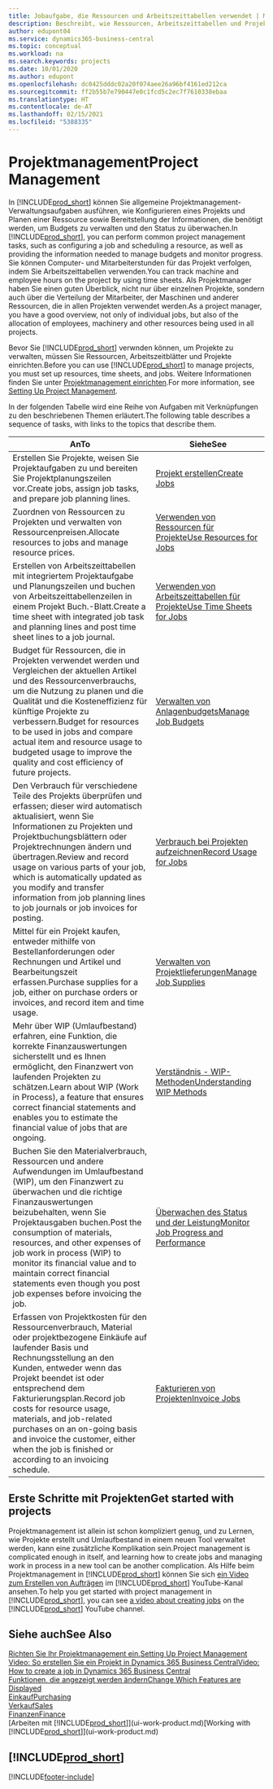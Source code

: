 ```yaml
---
title: Jobaufgabe, die Ressourcen und Arbeitszeittabellen verwendet | Microsoft Docs
description: Beschreibt, wie Ressourcen, Arbeitszeittabellen und Projekte genutzt werden, um Projekte zu verwalten.
author: edupont04
ms.service: dynamics365-business-central
ms.topic: conceptual
ms.workload: na
ms.search.keywords: projects
ms.date: 10/01/2020
ms.author: edupont
ms.openlocfilehash: dc0425dddc02a20f074aee26a96bf4161ed212ca
ms.sourcegitcommit: ff2b55b7e790447e0c1fcd5c2ec7f7610338ebaa
ms.translationtype: HT
ms.contentlocale: de-AT
ms.lasthandoff: 02/15/2021
ms.locfileid: "5388335"
---
```

# <a name="project-management"></a><span data-ttu-id="fcf57-103">Projektmanagement</span><span class="sxs-lookup"><span data-stu-id="fcf57-103">Project Management</span></span>
<span data-ttu-id="fcf57-104">In [!INCLUDE[prod_short](includes/prod_short.md)] können Sie allgemeine Projektmanagement-Verwaltungsaufgaben ausführen, wie Konfigurieren eines Projekts und Planen einer Ressource sowie Bereitstellung der Informationen, die benötigt werden, um Budgets zu verwalten und den Status zu überwachen.</span><span class="sxs-lookup"><span data-stu-id="fcf57-104">In [!INCLUDE[prod_short](includes/prod_short.md)], you can perform common project management tasks, such as configuring a job and scheduling a resource, as well as providing the information needed to manage budgets and monitor progress.</span></span> <span data-ttu-id="fcf57-105">Sie können Computer- und Mitarbeiterstunden für das Projekt verfolgen, indem Sie Arbeitszeittabellen verwenden.</span><span class="sxs-lookup"><span data-stu-id="fcf57-105">You can track machine and employee hours on the project by using time sheets.</span></span> <span data-ttu-id="fcf57-106">Als Projektmanager haben Sie einen guten Überblick, nicht nur über einzelnen Projekte, sondern auch über die Verteilung der Mitarbeiter, der Maschinen und anderer Ressourcen, die in allen Projekten verwendet werden.</span><span class="sxs-lookup"><span data-stu-id="fcf57-106">As a project manager, you have a good overview, not only of individual jobs, but also of the allocation of employees, machinery and other resources being used in all projects.</span></span>

<span data-ttu-id="fcf57-107">Bevor Sie [!INCLUDE[prod_short](includes/prod_short.md)] verwnden können, um Projekte zu verwalten, müssen Sie Ressourcen, Arbeitszeitblätter und Projekte einrichten.</span><span class="sxs-lookup"><span data-stu-id="fcf57-107">Before you can use [!INCLUDE[prod_short](includes/prod_short.md)] to manage projects, you must set up resources, time sheets, and jobs.</span></span> <span data-ttu-id="fcf57-108">Weitere Informationen finden Sie unter [Projektmanagement einrichten](projects-setup-projects.md).</span><span class="sxs-lookup"><span data-stu-id="fcf57-108">For more information, see [Setting Up Project Management](projects-setup-projects.md).</span></span>  

<span data-ttu-id="fcf57-109">In der folgenden Tabelle wird eine Reihe von Aufgaben mit Verknüpfungen zu den beschriebenen Themen erläutert.</span><span class="sxs-lookup"><span data-stu-id="fcf57-109">The following table describes a sequence of tasks, with links to the topics that describe them.</span></span>

| <span data-ttu-id="fcf57-110">An</span><span class="sxs-lookup"><span data-stu-id="fcf57-110">To</span></span> | <span data-ttu-id="fcf57-111">Siehe</span><span class="sxs-lookup"><span data-stu-id="fcf57-111">See</span></span> |
| --- | --- |
| <span data-ttu-id="fcf57-112">Erstellen Sie Projekte, weisen Sie Projektaufgaben zu und bereiten Sie Projektplanungszeilen vor.</span><span class="sxs-lookup"><span data-stu-id="fcf57-112">Create jobs, assign job tasks, and prepare job planning lines.</span></span> |[<span data-ttu-id="fcf57-113">Projekt erstellen</span><span class="sxs-lookup"><span data-stu-id="fcf57-113">Create Jobs</span></span>](projects-how-create-jobs.md) |
| <span data-ttu-id="fcf57-114">Zuordnen von Ressourcen zu Projekten und verwalten von Ressourcenpreisen.</span><span class="sxs-lookup"><span data-stu-id="fcf57-114">Allocate resources to jobs and manage resource prices.</span></span> |[<span data-ttu-id="fcf57-115">Verwenden von Ressourcen für Projekte</span><span class="sxs-lookup"><span data-stu-id="fcf57-115">Use Resources for Jobs</span></span>](projects-how-use-resources.md) |
| <span data-ttu-id="fcf57-116">Erstellen von Arbeitszeittabellen mit integriertem Projektaufgabe und Planungszeilen und buchen von Arbeitszeittabellenzeilen in einem Projekt Buch.-Blatt.</span><span class="sxs-lookup"><span data-stu-id="fcf57-116">Create a time sheet with integrated job task and planning lines and post time sheet lines to a job journal.</span></span> |[<span data-ttu-id="fcf57-117">Verwenden von Arbeitszeittabellen für Projekte</span><span class="sxs-lookup"><span data-stu-id="fcf57-117">Use Time Sheets for Jobs</span></span>](projects-how-use-time-sheets.md) |
| <span data-ttu-id="fcf57-118">Budget für Ressourcen, die in Projekten verwendet werden und Vergleichen der aktuellen Artikel und des Ressourcenverbrauchs, um die Nutzung zu planen und die Qualität und die Kosteneffizienz für künftige Projekte zu verbessern.</span><span class="sxs-lookup"><span data-stu-id="fcf57-118">Budget for resources to be used in jobs and compare actual item and resource usage to budgeted usage to improve the quality and cost efficiency of future projects.</span></span> |[<span data-ttu-id="fcf57-119">Verwalten von Anlagenbudgets</span><span class="sxs-lookup"><span data-stu-id="fcf57-119">Manage Job Budgets</span></span>](projects-how-manage-budgets.md) |
| <span data-ttu-id="fcf57-120">Den Verbrauch für verschiedene Teile des Projekts überprüfen und erfassen; dieser wird automatisch aktualisiert, wenn Sie Informationen zu Projekten und Projektbuchungsblättern oder Projektrechnungen ändern und übertragen.</span><span class="sxs-lookup"><span data-stu-id="fcf57-120">Review and record usage on various parts of your job, which is automatically updated as you modify and transfer information from job planning lines to job journals or job invoices for posting.</span></span> |[<span data-ttu-id="fcf57-121">Verbrauch bei Projekten aufzeichnen</span><span class="sxs-lookup"><span data-stu-id="fcf57-121">Record Usage for Jobs</span></span>](projects-how-record-job-usage.md) |
| <span data-ttu-id="fcf57-122">Mittel für ein Projekt kaufen, entweder mithilfe von Bestellanforderungen oder Rechnungen und Artikel und Bearbeitungszeit erfassen.</span><span class="sxs-lookup"><span data-stu-id="fcf57-122">Purchase supplies for a job, either on purchase orders or invoices, and record item and time usage.</span></span> |[<span data-ttu-id="fcf57-123">Verwalten von Projektlieferungen</span><span class="sxs-lookup"><span data-stu-id="fcf57-123">Manage Job Supplies</span></span>](projects-how-manage-project-supplies.md) |
| <span data-ttu-id="fcf57-124">Mehr über WIP (Umlaufbestand) erfahren, eine Funktion, die korrekte Finanzauswertungen sicherstellt und es Ihnen ermöglicht, den Finanzwert von laufenden Projekten zu schätzen.</span><span class="sxs-lookup"><span data-stu-id="fcf57-124">Learn about WIP (Work in Process), a feature that ensures correct financial statements and enables you to estimate the financial value of jobs that are ongoing.</span></span> |[<span data-ttu-id="fcf57-125">Verständnis - WIP-Methoden</span><span class="sxs-lookup"><span data-stu-id="fcf57-125">Understanding WIP Methods</span></span>](projects-understanding-wip.md) |
| <span data-ttu-id="fcf57-126">Buchen Sie den Materialverbrauch, Ressourcen und andere Aufwendungen im Umlaufbestand (WIP), um den Finanzwert zu überwachen und die richtige Finanzauswertungen beizubehalten, wenn Sie Projektausgaben buchen.</span><span class="sxs-lookup"><span data-stu-id="fcf57-126">Post the consumption of materials, resources, and other expenses of job work in process (WIP) to monitor its financial value and to maintain correct financial statements even though you post job expenses before invoicing the job.</span></span> |[<span data-ttu-id="fcf57-127">Überwachen des Status und der Leistung</span><span class="sxs-lookup"><span data-stu-id="fcf57-127">Monitor Job Progress and Performance</span></span>](projects-how-monitor-progress-performance.md) |
| <span data-ttu-id="fcf57-128">Erfassen von Projektkosten für den Ressourcenverbrauch, Material oder projektbezogene Einkäufe auf laufender Basis und Rechnungsstellung an den Kunden, entweder wenn das Projekt beendet ist oder entsprechend dem Fakturierungsplan.</span><span class="sxs-lookup"><span data-stu-id="fcf57-128">Record job costs for resource usage, materials, and job-related purchases on an on-going basis and invoice the customer, either when the job is finished or according to an invoicing schedule.</span></span> |[<span data-ttu-id="fcf57-129">Fakturieren von Projekten</span><span class="sxs-lookup"><span data-stu-id="fcf57-129">Invoice Jobs</span></span>](projects-how-invoice-jobs.md) |

## <a name="get-started-with-projects"></a><span data-ttu-id="fcf57-130">Erste Schritte mit Projekten</span><span class="sxs-lookup"><span data-stu-id="fcf57-130">Get started with projects</span></span>

<span data-ttu-id="fcf57-131">Projektmanagement ist allein ist schon kompliziert genug, und zu Lernen, wie Projekte erstellt und Umlaufbestand in einem neuen Tool verwaltet werden, kann eine zusätzliche Komplikation sein.</span><span class="sxs-lookup"><span data-stu-id="fcf57-131">Project management is complicated enough in itself, and learning how to create jobs and managing work in process in a new tool can be another complication.</span></span> <span data-ttu-id="fcf57-132">Als Hilfe beim Projektmanagement in [!INCLUDE[prod_short](includes/prod_short.md)] können Sie sich [ein Video zum Erstellen von Aufträgen](https://www.youtube.com/watch?v=VqaPWr7BWmw) im [!INCLUDE[prod_short](includes/prod_short.md)] YouTube-Kanal ansehen.</span><span class="sxs-lookup"><span data-stu-id="fcf57-132">To help you get started with project management in [!INCLUDE[prod_short](includes/prod_short.md)], you can see [a video about creating jobs](https://www.youtube.com/watch?v=VqaPWr7BWmw) on the [!INCLUDE[prod_short](includes/prod_short.md)] YouTube channel.</span></span>  

## <a name="see-also"></a><span data-ttu-id="fcf57-133">Siehe auch</span><span class="sxs-lookup"><span data-stu-id="fcf57-133">See Also</span></span>

[<span data-ttu-id="fcf57-134">Richten Sie Ihr Projektmanagement ein.</span><span class="sxs-lookup"><span data-stu-id="fcf57-134">Setting Up Project Management</span></span>](projects-setup-projects.md)  
[<span data-ttu-id="fcf57-135">Video: So erstellen Sie ein Projekt in Dynamics 365 Business Central</span><span class="sxs-lookup"><span data-stu-id="fcf57-135">Video: How to create a job in Dynamics 365 Business Central</span></span>](https://www.youtube.com/watch?v=VqaPWr7BWmw)  
[<span data-ttu-id="fcf57-136">Funktionen, die angezeigt werden ändern</span><span class="sxs-lookup"><span data-stu-id="fcf57-136">Change Which Features are Displayed</span></span>](ui-experiences.md)  
[<span data-ttu-id="fcf57-137">Einkauf</span><span class="sxs-lookup"><span data-stu-id="fcf57-137">Purchasing</span></span>](purchasing-manage-purchasing.md)  
[<span data-ttu-id="fcf57-138">Verkauf</span><span class="sxs-lookup"><span data-stu-id="fcf57-138">Sales</span></span>](sales-manage-sales.md)  
[<span data-ttu-id="fcf57-139">Finanzen</span><span class="sxs-lookup"><span data-stu-id="fcf57-139">Finance</span></span>](finance.md)  
<span data-ttu-id="fcf57-140">[Arbeiten mit [!INCLUDE[prod_short](includes/prod_short.md)]](ui-work-product.md)</span><span class="sxs-lookup"><span data-stu-id="fcf57-140">[Working with [!INCLUDE[prod_short](includes/prod_short.md)]](ui-work-product.md)</span></span>  

## [!INCLUDE[prod_short](includes/free_trial_md.md)]  


[!INCLUDE[footer-include](includes/footer-banner.md)]